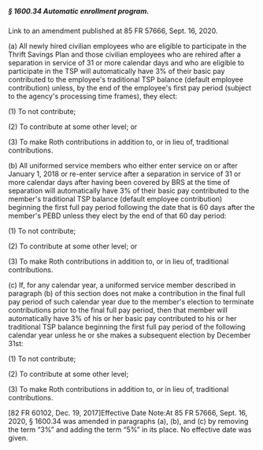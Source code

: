 ##### § 1600.34 Automatic enrollment program. #####

Link to an amendment published at 85 FR 57666, Sept. 16, 2020.

(a) All newly hired civilian employees who are eligible to participate in the Thrift Savings Plan and those civilian employees who are rehired after a separation in service of 31 or more calendar days and who are eligible to participate in the TSP will automatically have 3% of their basic pay contributed to the employee's traditional TSP balance (default employee contribution) unless, by the end of the employee's first pay period (subject to the agency's processing time frames), they elect:

(1) To not contribute;

(2) To contribute at some other level; or

(3) To make Roth contributions in addition to, or in lieu of, traditional contributions.

(b) All uniformed service members who either enter service on or after January 1, 2018 or re-enter service after a separation in service of 31 or more calendar days after having been covered by BRS at the time of separation will automatically have 3% of their basic pay contributed to the member's traditional TSP balance (default employee contribution) beginning the first full pay period following the date that is 60 days after the member's PEBD unless they elect by the end of that 60 day period:

(1) To not contribute;

(2) To contribute at some other level; or

(3) To make Roth contributions in addition to, or in lieu of, traditional contributions.

(c) If, for any calendar year, a uniformed service member described in paragraph (b) of this section does not make a contribution in the final full pay period of such calendar year due to the member's election to terminate contributions prior to the final full pay period, then that member will automatically have 3% of his or her basic pay contributed to his or her traditional TSP balance beginning the first full pay period of the following calendar year unless he or she makes a subsequent election by December 31st:

(1) To not contribute;

(2) To contribute at some other level;

(3) To make Roth contributions in addition to, or in lieu of, traditional contributions.

[82 FR 60102, Dec. 19, 2017]Effective Date Note:At 85 FR 57666, Sept. 16, 2020, § 1600.34 was amended in paragraphs (a), (b), and (c) by removing the term “3%” and adding the term “5%” in its place. No effective date was given.